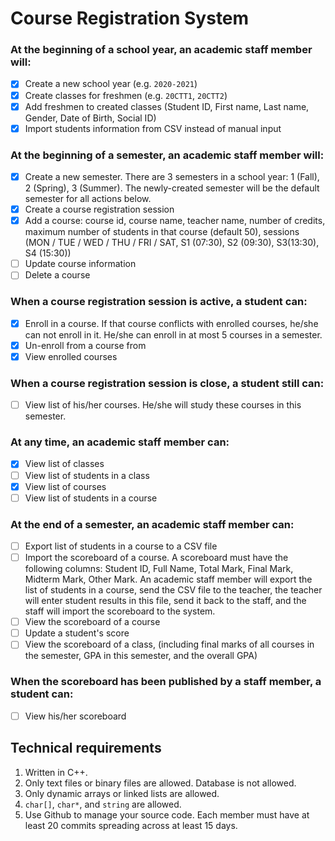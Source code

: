 # Course Registration System

### At the beginning of a school year, an academic staff member will:

- [x] Create a new school year (e.g. `2020-2021`)
- [x] Create classes for freshmen (e.g. `20CTT1`, `20CTT2`)
- [x] Add freshmen to created classes (Student ID, First name, Last name, Gender, Date of Birth, Social ID)
- [x] Import students information from CSV instead of manual input

### At the beginning of a semester, an academic staff member will:

- [x] Create a new semester. There are 3 semesters in a school year: 1 (Fall), 2 (Spring), 3 (Summer). The newly-created semester will be the default semester for all actions below.
- [x] Create a course registration session
- [x] Add a course: course id, course name, teacher name, number of credits, maximum number of students in that course (default 50), sessions (MON / TUE / WED / THU / FRI / SAT, S1 (07:30), S2 (09:30), S3(13:30), S4 (15:30))
- [ ] Update course information
- [ ] Delete a course

### When a course registration session is active, a student can:

- [x] Enroll in a course. If that course conflicts with enrolled courses, he/she can not enroll in it. He/she can enroll in at most 5 courses in a semester.
- [x] Un-enroll from a course from
- [x] View enrolled courses

### When a course registration session is close, a student still can:

- [ ] View list of his/her courses. He/she will study these courses in this semester.

### At any time, an academic staff member can:

- [x] View list of classes
- [ ] View list of students in a class
- [x] View list of courses
- [ ] View list of students in a course

### At the end of a semester, an academic staff member can:

- [ ] Export list of students in a course to a CSV file
- [ ] Import the scoreboard of a course. A scoreboard must have the following columns: Student ID, Full Name, Total Mark, Final Mark, Midterm Mark, Other Mark. An academic staff member will export the list of students in a course, send the CSV file to the teacher, the teacher will enter student results in this file, send it back to the staff, and the staff will import the scoreboard to the system.
- [ ] View the scoreboard of a course
- [ ] Update a student's score
- [ ] View the scoreboard of a class, (including final marks of all courses in the semester, GPA in this semester, and the overall GPA)

### When the scoreboard has been published by a staff member, a student can:

- [ ] View his/her scoreboard

## Technical requirements

1. Written in C++.
2. Only text files or binary files are allowed. Database is not allowed.
3. Only dynamic arrays or linked lists are allowed.
4. `char[]`, `char*`, and `string` are allowed.
5. Use Github to manage your source code. Each member must have at least 20 commits spreading across at least 15 days.
